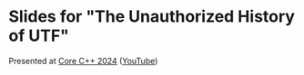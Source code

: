 # Slides for "The Unauthorized History of UTF"

Presented at [Core C++ 2024](https://2024.corecpp.org/schedule/#session-42) ([YouTube](https://www.youtube.com/watch?v=EtuPrryK6cI))
